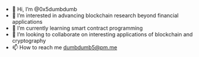 - 👋 Hi, I’m @0x5dumbdumb
- 👀 I’m interested in advancing blockchain research beyond financial applications
- 🌱 I’m currently learning smart contract programming
- 💞️ I’m looking to collaborate on interesting applications of blockchain and cryptography
- 📫 How to reach me dumbdumb5@pm.me

<!---
0x5dumbdumb/0x5dumbdumb is a ✨ special ✨ repository because its `README.md` (this file) appears on your GitHub profile.
You can click the Preview link to take a look at your changes.
--->
